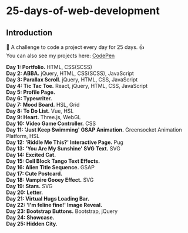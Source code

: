 # 25-days-of-web-development
## Introduction
📅 A challenge to code a project every day for 25 days. 👍 \
You can also see my projects here: [CodePen](https://codepen.io/zekaeria)

**Day 1: Portfolio.** HTML, CSS(SCSS)\
**Day 2: ABBA.** jQuery, HTML, CSS(SCSS), JavaScript \
**Day 3: Parallax Scroll.** jQuery, HTML, CSS, JavaScript \
**Day 4: Tic Tac Toe.** React, jQuery, HTML, CSS, JavaScript \
**Day 5: Profile Page.** \
**Day 6: Typewriter.** \
**Day 7: Mood Board.** HSL, Grid \
**Day 8: To Do List.** Vue, HSL  \
**Day 9: Heart.** Three.js, WebGL \
**Day 10: Video Game Controller.** CSS \
**Day 11: 'Just Keep Swimming' GSAP Animation.** Greensocket Animation Platform, HSL \
**Day 12: 'Riddle Me This?' Interactive Page.** Pug \
**Day 13: 'You Are My Sunshine' SVG Text.** SVG \
**Day 14: Excited Cat.**  \
**Day 15: Cell Block Tango Text Effects.** \
**Day 16: Alien Title Sequence.** GSAP \
**Day 17: Cute Postcard.**  \
**Day 18: Vampire Gooey Effect.** SVG \
**Day 19: Stars.** SVG \
**Day 20: Letter.** \
**Day 21: Virtual Hugs Loading Bar.**   \
**Day 22: 'I'm feline fine!' Image Reveal.** \
**Day 23: Bootstrap Buttons.** Bootstrap, jQuery \
**Day 24: Showcase.**   \
**Day 25: Hidden City.**
